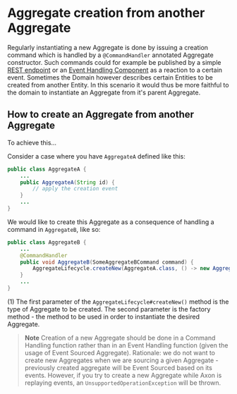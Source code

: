 # Aggregate creation from another Aggregate

Regularly instantiating a new Aggregate is done by issuing a creation command which is handled by a `@CommandHandler` annotated Aggregate constructor.
Such commands could for example be published by a simple [REST endpoint](../connecting-the-ui/command-publishing-use-cases.md) or an [Event Handling Component](../event-handling/handling-events.md) as a reaction to a certain event. 
Sometimes the Domain however describes certain Entities to be created from another Entity.
In this scenario it would thus be more faithful to the domain to instantiate an Aggregate from it's parent Aggregate.

## How to create an Aggregate from another Aggregate
To achieve this...

Consider a case where you have `AggregateA` defined like this:

```java
public class AggregateA {
    ...            
    public AggregateA(String id) {
        // apply the creation event
    }
    ...
}
```

We would like to create this Aggregate as a consequence of handling a command in `AggregateB`, like so:

```java
public class AggregateB {
    ...
    @CommandHandler
    public void AggregateB(SomeAggregateBCommand command) {
        AggregateLifecycle.createNew(AggregateA.class, () -> new AggregateA(/* provide the id for AggregateA */)); // (1)
    }
    ...
}
```

\(1\) The first parameter of the `AggregateLifecycle#createNew()` method is the type of Aggregate to be created. The second parameter is the factory method - the method to be used in order to instantiate the desired Aggregate.

> **Note** Creation of a new Aggregate should be done in a Command Handling function rather than in an Event Handling function \(given the usage of Event Sourced Aggregate\). Rationale: we do not want to create new Aggregates when we are sourcing a given Aggregate - previously created aggregate will be Event Sourced based on its events. However, if you try to create a new Aggregate while Axon is replaying events, an `UnsupportedOperationException` will be thrown.

<!--
## Aggregate-from-Aggregate Use Cases
-->